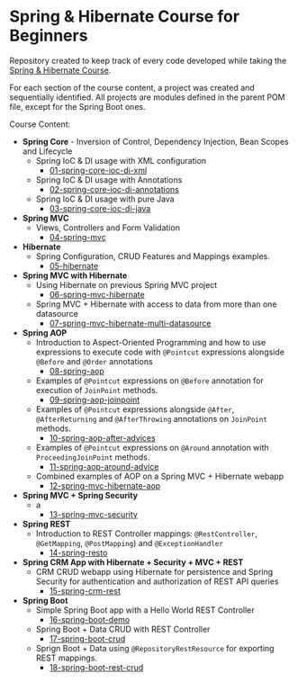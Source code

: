 # Spring & Hibernate Course for Beginners

Repository created to keep track of every code developed while taking the [Spring & Hibernate Course](https://www.udemy.com/course/spring-hibernate-tutorial/).

For each section of the course content, a project was created and sequentially identified. All projects are modules defined in the parent POM file, except for the Spring Boot ones.

Course Content:
- **Spring Core** - Inversion of Control, Dependency Injection, Bean Scopes and Lifecycle
  - Spring IoC & DI usage with XML configuration
    - [01-spring-core-ioc-di-xml](https://github.com/joaoiora/spring-hibernate-course/tree/main/01-spring-core-ioc-di-xml) 
  - Spring IoC & DI usage with Annotations
    - [02-spring-core-ioc-di-annotations](https://github.com/joaoiora/spring-hibernate-course/tree/main/02-spring-core-ioc-di-annotations) 
  - Spring IoC & DI usage with pure Java
    - [03-spring-core-ioc-di-java](https://github.com/joaoiora/spring-hibernate-course/tree/main/03-spring-core-ioc-di-java)
- **Spring MVC**
  - Views, Controllers and Form Validation
    - [04-spring-mvc](https://github.com/joaoiora/spring-hibernate-course/tree/main/04-spring-mvc)
- **Hibernate**
  - Spring Configuration, CRUD Features and Mappings examples.
    - [05-hibernate](https://github.com/joaoiora/spring-hibernate-course/tree/main/05-hibernate)
- **Spring MVC with Hibernate**
  - Using Hibernate on previous Spring MVC project
    - [06-spring-mvc-hibernate](https://github.com/joaoiora/spring-hibernate-course/tree/main/06-spring-mvc-hibernate)
  - Spring MVC + Hibernate with access to data from more than one datasource
    - [07-spring-mvc-hibernate-multi-datasource](https://github.com/joaoiora/spring-hibernate-course/tree/main/07-spring-mvc-hibernate-multi-datasource)
- **Spring AOP**
  - Introduction to Aspect-Oriented Programming and how to use expressions to execute code with `@Pointcut` expressions alongside `@Before` and `@Order` annotations
    - [08-spring-aop](https://github.com/joaoiora/spring-hibernate-course/tree/main/08-spring-aop)
  - Examples of `@Pointcut` expressions on `@Before` annotation for execution of `JoinPoint` methods.
    - [09-spring-aop-joinpoint](https://github.com/joaoiora/spring-hibernate-course/tree/main/09-spring-aop-joinpoint)
  - Examples of `@Pointcut` expressions alongside `@After`, `@AfterReturning` and `@AfterThrowing` annotations on `JoinPoint` methods.
    - [10-spring-aop-after-advices](https://github.com/joaoiora/spring-hibernate-course/tree/main/10-spring-aop-after-advices)
  - Examples of `@Pointcut` expressions on `@Around` annotation with `ProceedingJoinPoint` methods.
    - [11-spring-aop-around-advice](https://github.com/joaoiora/spring-hibernate-course/tree/main/11-spring-aop-around-advice)
  - Combined examples of AOP on a Spring MVC + Hibernate webapp
    - [12-spring-mvc-hibernate-aop](https://github.com/joaoiora/spring-hibernate-course/tree/main/12-spring-mvc-hibernate-aop)
- **Spring MVC + Spring Security**
  - a
    - [13-spring-mvc-security](https://github.com/joaoiora/spring-hibernate-course/tree/main/13-spring-mvc-security)
- **Spring REST**
  - Introduction to REST Controller mappings: `@RestController`, `@GetMapping`, `@PostMapping`) and `@ExceptionHandler`
    - [14-spring-resto](https://github.com/joaoiora/spring-hibernate-course/tree/main/14-spring-rest)
- **Spring CRM App with Hibernate + Security + MVC + REST**
  - CRM CRUD webapp using Hibernate for persistence and Spring Security for authentication and authorization of REST API queries
    - [15-spring-crm-rest](https://github.com/joaoiora/spring-hibernate-course/tree/main/15-spring-crm-rest)
- **Spring Boot**
  - Simple Spring Boot app with a Hello World REST Controller
    - [16-spring-boot-demo](https://github.com/joaoiora/spring-hibernate-course/tree/main/16-spring-boot-demo)
  - Spring Boot + Data CRUD with REST Controller
    - [17-spring-boot-crud](https://github.com/joaoiora/spring-hibernate-course/tree/main/17-spring-boot-crud)
  - Sprign Boot + Data using `@RepositoryRestResource` for exporting REST mappings.
    - [18-spring-boot-rest-crud](https://github.com/joaoiora/spring-hibernate-course/tree/main/18-spring-boot-rest-crud)
